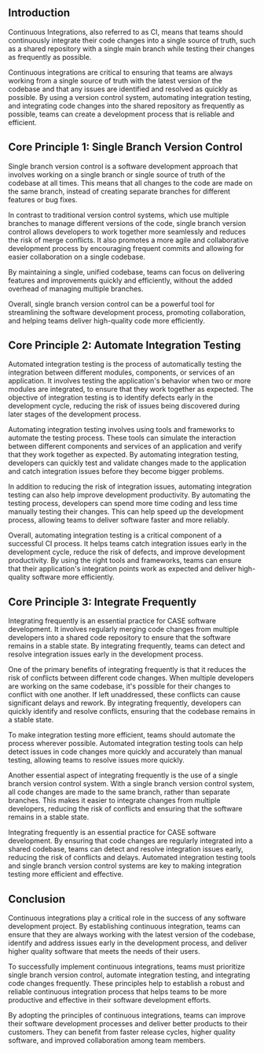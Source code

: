 <webui-data data-page-title="Continuous Integrations: Tenet 11 of Continuous Agile Software Engineering" data-page-subtitle=""></webui-data>
<webui-data data-page-next-page='{"name":"Continuous Delivery","href":"/tenets/continuous-delivery"}'></webui-data>

<webui-side-by-side>

## Introduction

<webui-paper>

Continuous Integrations, also referred to as CI, means that teams should continuously integrate their code changes into a single source of truth, such as a shared repository with a single main branch while testing their changes as frequently as possible.

Continuous integrations are critical to ensuring that teams are always working from a single source of truth with the latest version of the codebase and that any issues are identified and resolved as quickly as possible. By using a version control system, automating integration testing, and integrating code changes into the shared repository as frequently as possible, teams can create a development process that is reliable and efficient.

</webui-paper>

</webui-side-by-side>

<webui-side-by-side>

## Core Principle 1: Single Branch Version Control

<webui-paper>

Single branch version control is a software development approach that involves working on a single branch or single source of truth of the codebase at all times. This means that all changes to the code are made on the same branch, instead of creating separate branches for different features or bug fixes.

In contrast to traditional version control systems, which use multiple branches to manage different versions of the code, single branch version control allows developers to work together more seamlessly and reduces the risk of merge conflicts. It also promotes a more agile and collaborative development process by encouraging frequent commits and allowing for easier collaboration on a single codebase.

By maintaining a single, unified codebase, teams can focus on delivering features and improvements quickly and efficiently, without the added overhead of managing multiple branches.

Overall, single branch version control can be a powerful tool for streamlining the software development process, promoting collaboration, and helping teams deliver high-quality code more efficiently.

</webui-paper>

</webui-side-by-side>

<webui-side-by-side>

## Core Principle 2: Automate Integration Testing

<webui-paper>

Automated integration testing is the process of automatically testing the integration between different modules, components, or services of an application. It involves testing the application's behavior when two or more modules are integrated, to ensure that they work together as expected. The objective of integration testing is to identify defects early in the development cycle, reducing the risk of issues being discovered during later stages of the development process.

Automating integration testing involves using tools and frameworks to automate the testing process. These tools can simulate the interaction between different components and services of an application and verify that they work together as expected. By automating integration testing, developers can quickly test and validate changes made to the application and catch integration issues before they become bigger problems.

In addition to reducing the risk of integration issues, automating integration testing can also help improve development productivity. By automating the testing process, developers can spend more time coding and less time manually testing their changes. This can help speed up the development process, allowing teams to deliver software faster and more reliably.

Overall, automating integration testing is a critical component of a successful CI process. It helps teams catch integration issues early in the development cycle, reduce the risk of defects, and improve development productivity. By using the right tools and frameworks, teams can ensure that their application's integration points work as expected and deliver high-quality software more efficiently.

</webui-paper>

</webui-side-by-side>

<webui-side-by-side>

## Core Principle 3: Integrate Frequently

<webui-paper>

Integrating frequently is an essential practice for CASE software development. It involves regularly merging code changes from multiple developers into a shared code repository to ensure that the software remains in a stable state. By integrating frequently, teams can detect and resolve integration issues early in the development process.

One of the primary benefits of integrating frequently is that it reduces the risk of conflicts between different code changes. When multiple developers are working on the same codebase, it's possible for their changes to conflict with one another. If left unaddressed, these conflicts can cause significant delays and rework. By integrating frequently, developers can quickly identify and resolve conflicts, ensuring that the codebase remains in a stable state.

To make integration testing more efficient, teams should automate the process wherever possible. Automated integration testing tools can help detect issues in code changes more quickly and accurately than manual testing, allowing teams to resolve issues more quickly.

Another essential aspect of integrating frequently is the use of a single branch version control system. With a single branch version control system, all code changes are made to the same branch, rather than separate branches. This makes it easier to integrate changes from multiple developers, reducing the risk of conflicts and ensuring that the software remains in a stable state.

Integrating frequently is an essential practice for CASE software development. By ensuring that code changes are regularly integrated into a shared codebase, teams can detect and resolve integration issues early, reducing the risk of conflicts and delays. Automated integration testing tools and single branch version control systems are key to making integration testing more efficient and effective.

</webui-paper>

</webui-side-by-side>

<webui-side-by-side>

## Conclusion

<webui-paper>

Continuous integrations play a critical role in the success of any software development project. By establishing continuous integration, teams can ensure that they are always working with the latest version of the codebase, identify and address issues early in the development process, and deliver higher quality software that meets the needs of their users.

To successfully implement continuous integrations, teams must prioritize single branch version control, automate integration testing, and integrating code changes frequently. These principles help to establish a robust and reliable continuous integration process that helps teams to be more productive and effective in their software development efforts.

By adopting the principles of continuous integrations, teams can improve their software development processes and deliver better products to their customers. They can benefit from faster release cycles, higher quality software, and improved collaboration among team members.

</webui-paper>

</webui-side-by-side>

